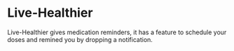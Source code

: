 # Live-Healthier
Live-Healthier gives medication reminders, it has a feature to schedule your doses and remined you by dropping a notification.
